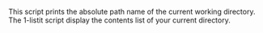 This script prints the absolute path name of the current working directory.
The 1-listit script display the contents list of your current directory.

